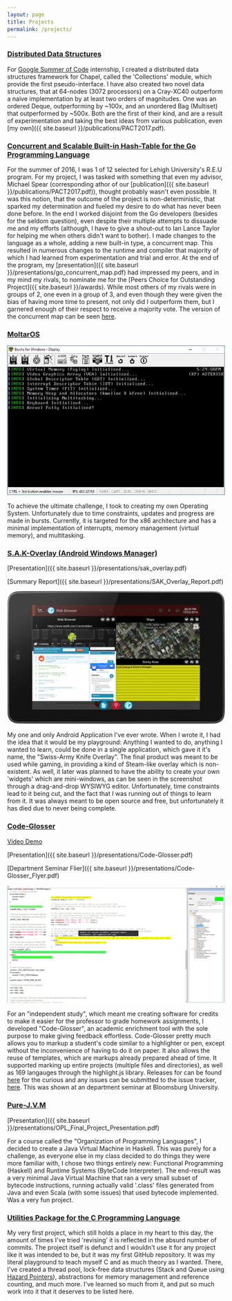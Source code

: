 ```yaml
---
layout: page
title: Projects
permalink: /projects/
---
```


### [Distributed Data Structures](https://github.com/LouisJenkinsCS/Distributed-Data-Structures)

For [Google Summer of Code](https://summerofcode.withgoogle.com/projects/#5363251622707200)
internship, I created a distributed data structures framework for Chapel, called the 'Collections'
module, which provide the first pseudo-interface. I have also created two
novel data structures, that at 64-nodes (3072 processors) on a Cray-XC40 outperform
a naive implementation by at least two orders of magnitudes. One was an ordered
Deque, outperforming by ~100x, and an unordered Bag (Multiset) that outperformed
by ~500x. Both are the first of their kind, and are a result of experimentation
and taking the best ideas from various publication, even [my own]({{ site.baseurl }}/publications/PACT2017.pdf).

### [Concurrent and Scalable Built-in Hash-Table for the Go Programming Language]((https://github.com/LouisJenkinsCS/Go_With_Concurrent_Map_Builtin))

For the summer of 2016, I was 1 of 12 selected for Lehigh University's R.E.U program.
For my project, I was tasked with something that even my advisor, Michael Spear
(corresponding athor of our [publication]({{ site.baseurl }}/publications/PACT2017.pdf)),
thought probably wasn't even possible. It was this notion, that the outcome of the
project is non-deterministic, that sparked my determination and fueled my desire
to do what has never been done before. In the end I worked disjoint from the Go
developers (besides for the seldom question), even despite their multiple attempts
to dissuade me and my efforts (although, I have to give a shout-out to Ian Lance
Taylor for helping me when others didn't want to bother). I made changes to the
language as a whole, adding a new built-in type, a concurrent map. This resulted
in numerous changes to the runtime and compiler that majority of which I had learned
from experimentation and trial and error. At the end of the program, my [presentation]({{ site.baseurl }}/presentations/go_concurrent_map.pdf)
had impressed my peers, and in my mind my rivals, to nominate me for the
[Peers Choice for Outstanding Project]({{ site.baseurl }}/awards). While most others
of my rivals were in groups of 2, one even in a group of 3, and even though they were
given the bias of having more time to present, not only did I outperform them, but
I garnered enough of their respect to receive a majority vote. The version of the
concurrent map can be seen [here](https://github.com/LouisJenkinsCS/Go_With_Concurrent_Map_Builtin/blob/master/src/runtime/concurrent_map.go).


### [MoltarOS](https://github.com/LouisJenkinsCS/MoltarOS)

![Screenshot](https://raw.githubusercontent.com/LouisJenkinsCS/MoltarOS/master/multitasking.JPG)

To achieve the ultimate challenge, I took to creating my own Operating System.
Unfortunately due to time constraints, updates and progress are made in bursts.
Currently, it is targeted for the x86 architecture and has a minimal implementation
of interrupts, memory management (virtual memory), and multitasking.


### [S.A.K-Overlay (Android Windows Manager)](https://github.com/LouisJenkinsCS/S.A.K-Overlay)

[Presentation]({{ site.baseurl }}/presentations/sak_overlay.pdf)

[Summary Report]({{ site.baseurl }}/presentations/SAK_Overlay_Report.pdf)

![Screenshot](https://raw.githubusercontent.com/LouisJenkinsCS/S.A.K-Overlay/master/S.A.K-Overlay_Screenshot.png)

My one and only Android Application I've ever wrote. When I wrote it, I had the idea that it would be my playground:
Anything I wanted to do, anything I wanted to learn, could be done in a single application, which gave it it's name,
the "Swiss-Army Knife Overlay". The final product was meant to be used while gaming, in providing a kind of Steam-like
overlay which is non-existent. As well, it later was planned to have the ability to create your own 'widgets' which are
mini-windows, as can be seen in the screenshot through a drag-and-drop WYSIWYG editor. Unfortunately, time constraints
lead to it being cut, and the fact that I was running out of things to learn from it. It was always meant to be open source
and free, but unfortunately it has died due to never being complete.

### [Code-Glosser](https://github.com/LouisJenkinsCS/Code-Glosser)

[Video Demo](https://www.youtube.com/watch?v=FailmQ7r73s)

[Presentation]({{ site.baseurl }}/presentations/Code-Glosser.pdf)

[Department Seminar Flier]({{ site.baseurl }}/presentations/Code-Glosser_Flyer.pdf)

![Screenshot](https://raw.githubusercontent.com/LouisJenkinsCS/Code-Glosser/master/screenshots/CG_MoltarOS_C_Final.png)

For an "independent study", which meant me creating software for credits to make it easier for the professor to grade homework assignments,
I developed "Code-Glosser", an academic enrichment tool with the sole purpose to make giving feedback effortless. Code-Glosser pretty much allows
you to markup a student's code similar to a highlighter or pen, except without the inconvenience of having to do it on paper. It also allows the reuse
of templates, which are markups already prepared ahead of time. It supported marking up entire projects (multiple files and directories), as well as
169 langauges through the highlight.js library. Releases for can be found [here](https://github.com/LouisJenkinsCS/Code-Glosser/releases) for the curious
and any issues can be submitted to the issue tracker, [here](https://github.com/LouisJenkinsCS/Code-Glosser/issues). This was shown at an department seminar
at Bloomsburg University.

### [Pure-J.V.M](https://github.com/LouisJenkinsCS/Pure-JVM)



[Presentation]({{ site.baseurl }}/presentations/OPL_Final_Project_Presentation.pdf)

For a course called the "Organization of Programming Languages", I decided to create a Java Virtual Machine in Haskell.
This was purely for a challenge, as everyone else in my class decided to do things they were more familiar with, I chose two
things entirely new: Functional Programming (Haskell) and Runtime Systems (ByteCode Interpreter). The end-result was a very minimal
Java Virtual Machine that ran a very small subset of bytecode instructions, running actually valid '.class' files generated from Java and
even Scala (with some issues) that used bytecode implemented. Was a very fun project.

### [Utilities Package for the C Programming Language](https://github.com/LouisJenkinsCS/C_Utils)

My very first project, which still holds a place in my heart to this day, the amount of times I've tried 'revising' it is reflected in the absurd number of
commits. The project itself is defunct and I wouldn't use it for any project like it was intended to be, but it was my first GitHub repository. It was my
literal playground to teach myself C and as much theory as I wanted. There, I've created a thread pool, lock-free data structures (Stack and Queue using
[Hazard Pointers](http://web.cecs.pdx.edu/~walpole/class/cs510/papers/11.pdf)), abstractions for memory management and reference counting,
and much more. I've learned so much from it, and put so much work into it that it deserves to be listed here.
